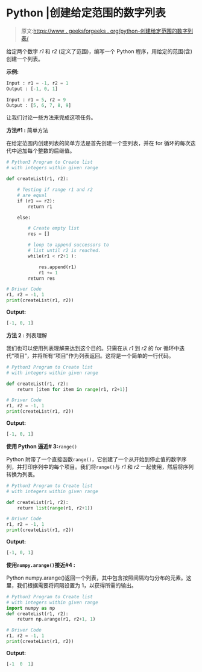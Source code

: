 # Python |创建给定范围的数字列表

> 原文:[https://www . geeksforgeeks . org/python-创建给定范围的数字列表/](https://www.geeksforgeeks.org/python-create-list-of-numbers-with-given-range/)

给定两个数字 *r1* 和 *r2* (定义了范围)，编写一个 Python 程序，用给定的范围(含)创建一个列表。

**示例:**

```py
Input : r1 = -1, r2 = 1
Output : [-1, 0, 1]

Input : r1 = 5, r2 = 9
Output : [5, 6, 7, 8, 9]

```

让我们讨论一些方法来完成这项任务。

**方法#1 :** 简单方法

在给定范围内创建列表的简单方法是首先创建一个空列表，并在 for 循环的每次迭代中追加每个整数的后继值。

```py
# Python3 Program to Create list 
# with integers within given range 

def createList(r1, r2):

    # Testing if range r1 and r2 
    # are equal
    if (r1 == r2):
        return r1

    else:

        # Create empty list
        res = []

        # loop to append successors to 
        # list until r2 is reached.
        while(r1 < r2+1 ):

            res.append(r1)
            r1 += 1
        return res

# Driver Code
r1, r2 = -1, 1
print(createList(r1, r2))
```

**Output:**

```py
[-1, 0, 1]

```

**方法 2 :** 列表理解

我们也可以使用列表理解来达到这个目的。只需在从 *r1* 到 *r2* 的 for 循环中迭代“项目”，并将所有“项目”作为列表返回。这将是一个简单的一行代码。

```py
# Python3 Program to Create list 
# with integers within given range 

def createList(r1, r2):
    return [item for item in range(r1, r2+1)]

# Driver Code
r1, r2 = -1, 1
print(createList(r1, r2))
```

**Output:**

```py
[-1, 0, 1]

```

**使用 Python 逼近# 3:**`range()`

Python 附带了一个直接函数`range()`，它创建了一个从开始到停止值的数字序列，并打印序列中的每个项目。我们将`range()`与 *r1* 和 *r2* 一起使用，然后将序列转换为列表。

```py
# Python3 Program to Create list 
# with integers within given range 

def createList(r1, r2):
    return list(range(r1, r2+1))

# Driver Code
r1, r2 = -1, 1
print(createList(r1, r2))
```

**Output:**

```py
[-1, 0, 1]

```

**使用`numpy.arange()`接近#4 :**

Python numpy.arange()返回一个列表，其中包含按照间隔均匀分布的元素。这里，我们根据需要将间隔设置为 1，以获得所需的输出。

```py
# Python3 Program to Create list 
# with integers within given range 
import numpy as np
def createList(r1, r2):
    return np.arange(r1, r2+1, 1)

# Driver Code
r1, r2 = -1, 1
print(createList(r1, r2))
```

**Output:**

```py
[-1  0  1]

```